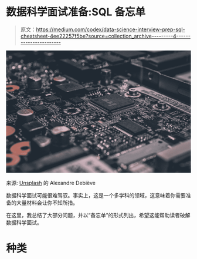 # 数据科学面试准备:SQL 备忘单

> 原文：<https://medium.com/codex/data-science-interview-prep-sql-cheatsheet-4ee22257f5be?source=collection_archive---------4----------------------->

![](img/bd83505a2d14e81ac96026c6f93f09a3.png)

来源: [Unsplash](https://unsplash.com/photos/FO7JIlwjOtU) 的 Alexandre Debiève

数据科学面试可能很难驾驭。事实上，这是一个多学科的领域，这意味着你需要准备的大量材料会让你不知所措。

在这里，我总结了大部分问题，并以“备忘单”的形式列出，希望这能帮助读者破解数据科学面试。

# 种类